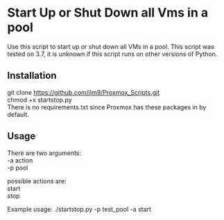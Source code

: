 # Start Up or Shut Down all Vms in a pool

Use this script to start up or shut down all VMs in a pool. This script was tested on 3.7, it is unknown if this script runs on other versions of Python.

## Installation
git clone https://github.com/jlm9/Proxmox_Scripts.git  
chmod +x startstop.py  
There is no requirements.txt since Proxmox has these packages in by default.
## Usage
There are two arguments:  
-a action  
-p pool  
  
possible actions are:   
start    
stop

Example usage: ./startstop.py -p test_pool -a start
